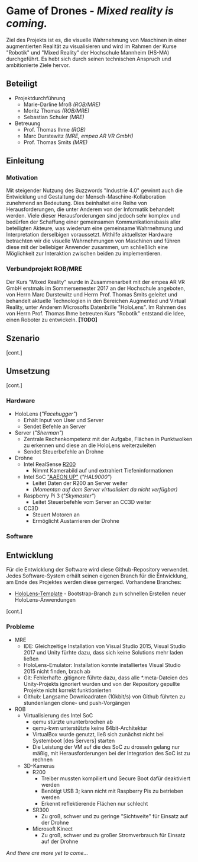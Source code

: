 # Game of Drones - _Mixed reality is coming._
Ziel des Projekts ist es, die visuelle Wahrnehmung von Maschinen in einer augmentierten Realität zu visualisieren und wird im Rahmen der Kurse "Robotik" und "Mixed Reality" der Hochschule Mannheim (HS-MA) durchgeführt. Es hebt sich durch seinen technischen Anspruch und ambitionierte Ziele hervor.

## Beteiligt
*   Projektdurchführung
    * Marie-Darline Mroß _(ROB/MRE)_
    * Moritz Thomas _(ROB/MRE)_
    * Sebastian Schuler _(MRE)_
*   Betreuung
    * Prof. Thomas Ihme _(ROB)_
    * Marc Durstewitz _(MRE, empea AR VR GmbH)_
    * Prof. Thomas Smits _(MRE)_

## Einleitung

### Motivation
Mit steigender Nutzung des Buzzwords "Industrie 4.0" gewinnt auch die Entwicklung und Gestaltung der Mensch-Maschine-Kollaboration zunehmend an Bedeutung. Dies beinhaltet eine Reihe von Herausforderungen, die unter Anderem von der Informatik behandelt werden. Viele dieser Herausforderungen sind jedoch sehr komplex und bedürfen der Schaffung einer gemeinsamen Kommunikationsbasis aller beteiligten Akteure, was wiederum eine gemeinsame Wahrnehmung und Interpretation derselbigen voraussetzt. Mithilfe aktuellster Hardware betrachten wir die visuelle Wahrnehmungen von Maschinen und führen diese mit der beliebiger Anwender zusammen, um schließlich eine Möglichkeit zur Interaktion zwischen beiden zu implementieren.

### Verbundprojekt ROB/MRE
Der Kurs "Mixed Reality" wurde in Zusammenarbeit mit der empea AR VR GmbH erstmals im Sommersemester 2017 an der Hochschule angeboten, von Herrn Marc Durstewitz und Herrn Prof. Thomas Smits geleitet und behandelt aktuelle Technologien in den Bereichen Augmented und Virtual Reality, unter Anderem Microsofts Datenbrille "HoloLens".
Im Rahmen des von Herrn Prof. Thomas Ihme betreuten Kurs "Robotik" entstand die Idee, einen Roboter zu entwickeln. **[TODO]**

## Szenario
[cont.]

## Umsetzung
[cont.]

### Hardware
* HoloLens (_"Facehugger"_)
  * Erhält Input von User und Server
  * Sendet Befehle an Server
* Server (_"Sherman"_)
  * Zentrale Rechenkompetenz mit der Aufgabe, Flächen in Punktwolken zu erkennen und diese an die HoloLens weiterzuleiten
  * Sendet Steuerbefehle an Drohne
* Drohne
  * Intel RealSense [R200](https://ark.intel.com/de/products/92256/Intel-RealSense-Camera-R200)
    * Nimmt Kamerabild auf und extrahiert Tiefeninformationen
  * Intel SoC ["AAEON UP"](https://software.intel.com/en-us/realsense/robotic-development-kit) (_"HAL9000"_)
    * Leitet Daten der R200 an Server weiter
    * _(Momentan auf dem Server virtualisiert da nicht verfügbar)_
  * Raspberry Pi 3 (_"Skymaster"_)
    * Leitet Steuerbefehle vom Server an CC3D weiter
  * CC3D
    * Steuert Motoren an
    * Ermöglicht Austarrieren der Drohne

### Software

## Entwicklung
Für die Entwicklung der Software wird diese Github-Repository verwendet. Jedes Software-System erhält seinen eigenen Branch für die Entwicklung, am Ende des Projektes werden diese gemerged.
Vorhandene Branches:
* [HoloLens-Template](https://github.com/mre-lecture/Game-of-Drones/tree/hololens-template) - Bootstrap-Branch zum schnellen Erstellen neuer HoloLens-Anwendungen

[cont.]

### Probleme
* MRE
  * IDE: Gleichzeitige Installation von Visual Studio 2015, Visual Studio 2017 und Unity fürhte dazu, dass sich keine Solutions mehr laden ließen
  * HoloLens-Emulator: Installation konnte installiertes Visual Studio 2015 nicht finden, brach ab
  * Git: Fehlerhafte .gitignore führte dazu, dass alle *.meta-Dateien des Unity-Projekts ignoriert wurden und von der Repository gepullte Projekte nicht korrekt funktionierten
  * Github: Langsame Downloadraten (10kbit/s) von Github führten zu stundenlangen clone- und push-Vorgängen
* ROB
  * Virtualisierung des Intel SoC
      * qemu stürzte ununterbrochen ab
      * qemu-kvm unterstützte keine 64bit-Architektur
      * VirtualBox wurde genutzt, ließ sich zunächst nicht bei Systemboot [des Servers] starten
      * Die Leistung der VM auf die des SoC zu drosseln gelang nur mäßig, mit Herausforderungen bei der Integration des SoC ist zu rechnen
  * 3D-Kameras
    * R200
      * Treiber mussten kompiliert und Secure Boot dafür deaktiviert werden
      * Benötigt USB 3; kann nicht mit Raspberry Pis zu betrieben werden
      * Erkennt reflektierende Flächen nur schlecht
    * SR300
      * Zu groß, schwer und zu geringe "Sichtweite" für Einsatz auf der Drohne
    * Microsoft Kinect
      * Zu groß, schwer und zu großer Stromverbrauch für Einsatz auf der Drohne

_And there are more yet to come..._
